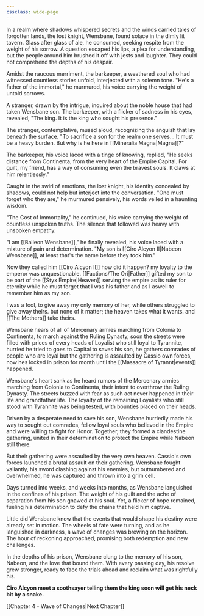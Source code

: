 ```yaml
---
cssclass: wide-page
---
```

In a realm where shadows whispered secrets and the winds carried tales of forgotten lands, the lost knight, Wensbane, found solace in the dimly lit tavern. Glass after glass of ale, he consumed, seeking respite from the weight of his sorrow. A question escaped his lips, a plea for understanding, but the people around him brushed it off with jests and laughter. They could not comprehend the depths of his despair.

Amidst the raucous merriment, the barkeeper, a weathered soul who had witnessed countless stories unfold, interjected with a solemn tone. "He's a father of the immortal," he murmured, his voice carrying the weight of untold sorrows.

A stranger, drawn by the intrigue, inquired about the noble house that had taken Wensbane son. The barkeeper, with a flicker of sadness in his eyes, revealed, "The king. It is the king who sought his presence."

The stranger, contemplative, mused aloud, recognizing the anguish that lay beneath the surface. "To sacrifice a son for the realm one serves... It must be a heavy burden. But why is he here in [[Mineralia Magna|Magna]]?"

The barkeeper, his voice laced with a tinge of knowing, replied, "He seeks distance from Continenta, from the very heart of the Empire Capital. For guilt, my friend, has a way of consuming even the bravest souls. It claws at him relentlessly."

Caught in the swirl of emotions, the lost knight, his identity concealed by shadows, could not help but interject into the conversation. "One must forget who they are," he murmured pensively, his words veiled in a haunting wisdom.

"The Cost of Immortality," he continued, his voice carrying the weight of countless unspoken truths. The silence that followed was heavy with unspoken empathy.

"I am [[Balleon Wensbane]]," he finally revealed, his voice laced with a mixture of pain and determination. "My son is [[Ciro Alcyon II|Nabeon Wensbane]], at least that's the name before they took him."

Now they called him [[Ciro Alcyon II]] how did it happen? my loyalty to the emperor was unquestionable. [[Factions/The Ori|Father]] gifted my son to be part of the [[Styx Empire|Heaven]] serving the empire as its ruler for eternity while he must forget that I was his father and as I aswell to remember him as my son.

I was a fool, to give away my only memory of her, while others struggled to give away theirs. but none of it matter; the heaven takes what it wants. and [[The Mothers]] take theirs.

Wensbane hears of all of Mercenary armies marching from Colonia to Continenta, to march against the Ruling Dynasty, soon the streets were filled with prices of every heads of Loyalist who still loyal to Tyrannite, hurried he tried to goes to Capital to saves his son, he gathers comrades of people who are loyal but the gathering is assaulted by Cassio own forces, now hes locked in prison for month until the [[Massacre of Tyrannt|events]] happened.

Wensbane's heart sank as he heard rumors of the Mercenary armies marching from Colonia to Continenta, their intent to overthrow the Ruling Dynasty. The streets buzzed with fear as such act never happened in their life and grandfather life. The loyalty of the remaining Loyalists who still stood with Tyrannite was being tested, with bounties placed on their heads.

Driven by a desperate need to save his son, Wensbane hurriedly made his way to sought out comrades, fellow loyal souls who believed in the Empire and were willing to fight for Honor. Together, they formed a clandestine gathering, united in their determination to protect the Empire while Nabeon still there.

But their gathering were assaulted by the very own heaven. Cassio's own forces launched a brutal assault on their gathering. Wensbane fought valiantly, his sword clashing against his enemies, but outnumbered and overwhelmed, he was captured and thrown into a grim cell.

Days turned into weeks, and weeks into months, as Wensbane languished in the confines of his prison. The weight of his guilt and the ache of separation from his son gnawed at his soul. Yet, a flicker of hope remained, fueling his determination to defy the chains that held him captive.

Little did Wensbane know that the events that would shape his destiny were already set in motion. The wheels of fate were turning, and as he languished in darkness, a wave of changes was brewing on the horizon. The hour of reckoning approached, promising both redemption and new challenges.

In the depths of his prison, Wensbane clung to the memory of his son, Nabeon, and the love that bound them. With every passing day, his resolve grew stronger, ready to face the trials ahead and reclaim what was rightfully his.

**Ciro Alcyon meet a soothsayer telling them the king soon will get his neck bit by a snake.**

[[Chapter 4 - Wave of Changes|Next Chapter]]